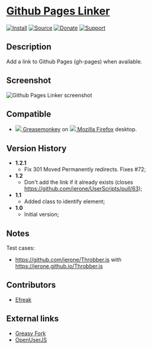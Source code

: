 # [Github Pages Linker](https://github.com/jerone/UserScripts/tree/master/Github_Pages_Linker)

[![Install](https://raw.github.com/jerone/UserScripts/master/_resources/Install-button.png)](https://github.com/jerone/UserScripts/raw/master/Github_Pages_Linker/Github_Pages_Linker.user.js)
[![Source](https://raw.github.com/jerone/UserScripts/master/_resources/Source-button.png)](https://github.com/jerone/UserScripts/blob/master/Github_Pages_Linker/Github_Pages_Linker.user.js)
[![Donate](https://raw.github.com/jerone/UserScripts/master/_resources/Donate-button.png)](https://www.paypal.com/cgi-bin/webscr?cmd=_s-xclick&hosted_button_id=VCYMHWQ7ZMBKW)
[![Support](https://raw.github.com/jerone/UserScripts/master/_resources/Support-button.png)](https://github.com/jerone/UserScripts/issues)


## Description

Add a link to Github Pages (gh-pages) when available.


## Screenshot

![Github Pages Linker screenshot](https://github.com/jerone/UserScripts/raw/master/Github_Pages_Linker/screenshot.jpg)


## Compatible

* [![](https://raw.github.com/jerone/UserScripts/master/_resources/Greasemonkey.png) Greasemonkey](https://addons.mozilla.org/firefox/addon/greasemonkey/) on [![](https://raw.github.com/jerone/UserScripts/master/_resources/Firefox.png) Mozilla Firefox](http://www.mozilla.org/en-US/firefox/fx/#desktop) desktop.


## Version History

* **1.2.1**
    * Fix 301 Moved Permanently redirects. Fixes #72;
* **1.2**
    * Don't add the link if it already exists (closes https://github.com/jerone/UserScripts/pull/63);
* **1.1**
    * Added class to identify element;
* **1.0**
    * Initial version;


## Notes

Test cases:

* https://github.com/jerone/Throbber.js with https://jerone.github.io/Throbber.js


## Contributors

* [Efreak](https://github.com/Efreak)


## External links

* [Greasy Fork](https://greasyfork.org/scripts/6519-github-pages-linker)
* [OpenUserJS](https://openuserjs.org/scripts/jerone/Github_Pages_Linker)
